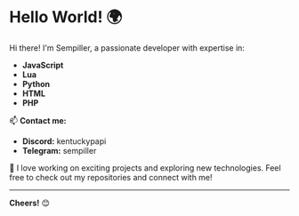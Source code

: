 # Hello World! 🌍

Hi there! I'm Sempiller, a passionate developer with expertise in:

- **JavaScript**
- **Lua**
- **Python**
- **HTML**
- **PHP**

📫 **Contact me:**
- **Discord:** kentuckypapi
- **Telegram:** sempiller

🌟 I love working on exciting projects and exploring new technologies. Feel free to check out my repositories and connect with me!

---

**Cheers!** 😊
